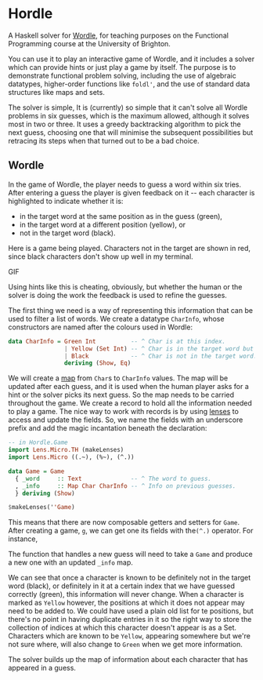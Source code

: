 # Hordle

A Haskell solver for [Wordle](https://www.powerlanguage.co.uk/wordle/), for
teaching purposes on the Functional Programming course at the University of
Brighton.

You can use it to play an interactive game of Wordle, and it includes
a solver which can provide hints or just play a game by itself. The
purpose is to demonstrate functional problem solving, including the
use of algebraic datatypes, higher-order functions like `foldl'`, and
the use of standard data structures like maps and sets.

The solver is simple, It is (currently) so simple that it can't solve
all Wordle problems in six guesses, which is the maximum allowed,
although it solves most in two or three. It uses a greedy backtracking
algorithm to pick the next guess, choosing one that will minimise the
subsequent possibilities but retracing its steps when that turned out
to be a bad choice.

## Wordle

In the game of Wordle, the player needs to guess a word within six
tries. After entering a guess the player is given feedback on it --
each character is highlighted to indicate whether it is:

+ in the target word at the same position as in the guess (green),
+ in the target word at a different position (yellow), or
+ not in the target word (black).

Here is a game being played. Characters not in the target are shown in 
red, since black characters don't show up well in my terminal.

GIF

Using hints like this is cheating, obviously, but whether the human or
the solver is doing the work the feedback is used to refine the
guesses. 

The first thing we need is a way of representing this information that
can be used to filter a list of words. We create a datatype `CharInfo`,
whose constructors are named after the colours used in Wordle:

```haskell
data CharInfo = Green Int          -- ^ Char is at this index.
                | Yellow (Set Int) -- ^ Char is in the target word but not at any of these positions.
                | Black            -- ^ Char is not in the target word.
                deriving (Show, Eq)
```

We will create a
[map](https://hackage.haskell.org/package/containers-0.4.0.0/docs/Data-Map.html)
from `Char`s to `CharInfo` values. The map will be updated after each
guess, and it is used when the human player asks for a hint or the
solver picks its next guess. So the map needs to be carried throughout
the game. We create a record to hold all the information needed to
play a game. The nice way to work with records is by using [lenses]()
to access and update the fields. So, we name the fields with an
underscore prefix and add the magic incantation beneath the
declaration:

```haskell
-- in Hordle.Game
import Lens.Micro.TH (makeLenses)
import Lens.Micro ((.~), (%~), (^.))

data Game = Game
  { _word     :: Text              -- ^ The word to guess.
  , _info     :: Map Char CharInfo -- ^ Info on previous guesses.
  } deriving (Show)

$makeLenses(''Game)
```

This means that there are now composable getters and setters for
`Game`. After creating a game, `g`, we can get one its fields with
the`(^.)` operator. For instance, 

The function that handles a new guess will need to take a
`Game` and produce a new one with an updated `_info` map.

We can see that once a character is known to be definitely not in the
target word (black), or definitely in it at a certain index that we
have guessed correctly (green), this information will never
change. When a character is marked as `Yellow` however, the positions
at which it does not appear may need to be added to. We could have
used a plain old list for te positions, but there's no point in having
duplicate entries in it so the right way to store the collection of
indices at which this character doesn't appear is as a Set. Characters
which are known to be `Yellow`, appearing somewhere but we're not sure
where, will also change to `Green` when we get more information.

The solver builds up the map of information about each character that
has appeared in a guess.
